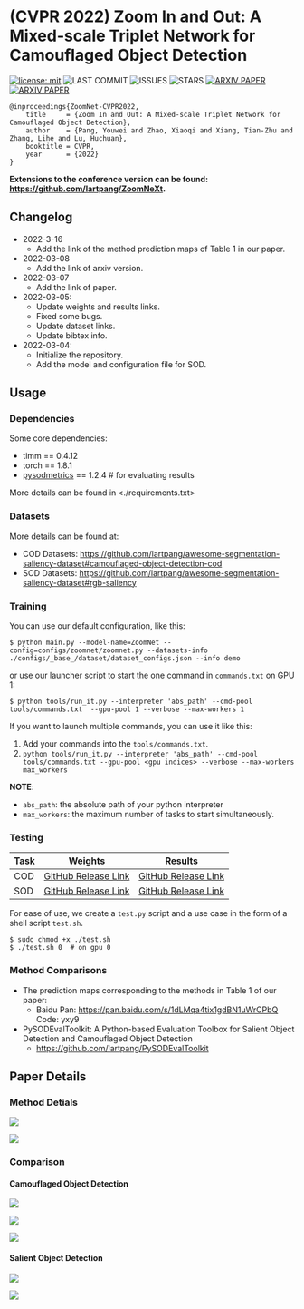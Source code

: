 # (CVPR 2022) Zoom In and Out: A Mixed-scale Triplet Network for Camouflaged Object Detection

[![license: mit](https://img.shields.io/badge/License-MIT-green.svg)](https://opensource.org/licenses/MIT)
![LAST COMMIT](https://img.shields.io/github/last-commit/lartpang/ZoomNet?style=flat-square)
![ISSUES](https://img.shields.io/github/issues/lartpang/ZoomNet?style=flat-square)
![STARS](https://img.shields.io/github/stars/lartpang/ZoomNet?style=flat-square)
[![ARXIV PAPER](https://img.shields.io/badge/Arxiv-Paper-red?style=flat-square)](https://arxiv.org/abs/2203.02688)
[![ARXIV PAPER](https://img.shields.io/badge/Github-Paper-red?style=flat-square)](https://github.com/lartpang/ZoomNet/releases/download/v0.0.1/zoomnet-arxiv.pdf)

```
@inproceedings{ZoomNet-CVPR2022,
	title     = {Zoom In and Out: A Mixed-scale Triplet Network for Camouflaged Object Detection},
	author    = {Pang, Youwei and Zhao, Xiaoqi and Xiang, Tian-Zhu and Zhang, Lihe and Lu, Huchuan},
	booktitle = CVPR,
	year      = {2022}
}
```

**Extensions to the conference version can be found: <https://github.com/lartpang/ZoomNeXt>.**

## Changelog

* 2022-3-16
    - Add the link of the method prediction maps of Table 1 in our paper.
* 2022-03-08
    - Add the link of arxiv version.
* 2022-03-07
    - Add the link of paper.
* 2022-03-05:
    - Update weights and results links.
    - Fixed some bugs.
    - Update dataset links.
    - Update bibtex info.
* 2022-03-04:
    - Initialize the repository.
    - Add the model and configuration file for SOD.

## Usage

### Dependencies

Some core dependencies:

- timm == 0.4.12
- torch == 1.8.1
- [pysodmetrics](https://github.com/lartpang/PySODMetrics) == 1.2.4 # for evaluating results

More details can be found in <./requirements.txt>

### Datasets

More details can be found at:
- COD Datasets: <https://github.com/lartpang/awesome-segmentation-saliency-dataset#camouflaged-object-detection-cod>
- SOD Datasets: <https://github.com/lartpang/awesome-segmentation-saliency-dataset#rgb-saliency>

### Training

You can use our default configuration, like this:

```shell
$ python main.py --model-name=ZoomNet --config=configs/zoomnet/zoomnet.py --datasets-info ./configs/_base_/dataset/dataset_configs.json --info demo
```

or use our launcher script to start the one command in `commands.txt` on GPU 1:

```shell
$ python tools/run_it.py --interpreter 'abs_path' --cmd-pool tools/commands.txt  --gpu-pool 1 --verbose --max-workers 1
```

If you want to launch multiple commands, you can use it like this:

1. Add your commands into the `tools/commands.txt`.
2. `python tools/run_it.py --interpreter 'abs_path' --cmd-pool tools/commands.txt --gpu-pool <gpu indices> --verbose --max-workers max_workers`

**NOTE**:

- `abs_path`: the absolute path of your python interpreter
- `max_workers`: the maximum number of tasks to start simultaneously.

### Testing

| Task | Weights                                                                                                                           | Results                                                                                                       |
| ---- | --------------------------------------------------------------------------------------------------------------------------------- | ------------------------------------------------------------------------------------------------------------- |
| COD  | [GitHub Release Link](https://github.com/lartpang/ZoomNet/releases/download/v0.0.1/cod_zoomnet_r50_bs8_e40_2022-03-04.pth)        | [GitHub Release Link](https://github.com/lartpang/ZoomNet/releases/download/v0.0.1/CVPR-2022-ZoomNet-COD.zip) |
| SOD  | [GitHub Release Link](https://github.com/lartpang/ZoomNet/releases/download/v0.0.1/sod_zoomnet_r50_bs22_e50_2022-03-04_fixed.pth) | [GitHub Release Link](https://github.com/lartpang/ZoomNet/releases/download/v0.0.1/CVPR-2022-ZoomNet-SOD.zip) |

For ease of use, we create a `test.py` script and a use case in the form of a shell script `test.sh`.

```shell
$ sudo chmod +x ./test.sh
$ ./test.sh 0  # on gpu 0
```

### Method Comparisons

- The prediction maps corresponding to the methods in Table 1 of our paper:
    - Baidu Pan: <https://pan.baidu.com/s/1dLMqa4tix1gdBN1uWrCPbQ> Code: yxy9
- PySODEvalToolkit: A Python-based Evaluation Toolbox for Salient Object Detection and Camouflaged Object Detection
    - <https://github.com/lartpang/PySODEvalToolkit>

## Paper Details

### Method Detials

![](./assets/feat.png)

![](./assets/net.png)

### Comparison

#### Camouflaged Object Detection

![](./assets/cod_vis.png)

![](./assets/cod_cmp.png)

![](./assets/cod_fmpr.png)

#### Salient Object Detection

![](./assets/sod_cmp.png)

![](./assets/sod_fmpr.png)
